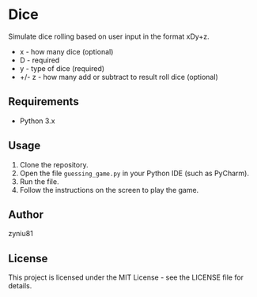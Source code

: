 # Dice

Simulate dice rolling based on user input in the format xDy+z.
- x - how many dice (optional)
- D - required
- y - type of dice (required)
- +/- z - how many add or subtract to result roll dice (optional)

## Requirements

- Python 3.x

## Usage

1. Clone the repository.
2. Open the file `guessing_game.py` in your Python IDE (such as PyCharm).
3. Run the file.
4. Follow the instructions on the screen to play the game.

## Author

zyniu81

## License

This project is licensed under the MIT License - see the LICENSE file for details.
